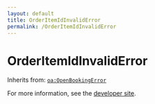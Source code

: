 ```yaml
---
layout: default
title: OrderItemIdInvalidError
permalink: /OrderItemIdInvalidError
---
```


# OrderItemIdInvalidError


Inherits from: [`oa:OpenBookingError`](https://openactive.io/OpenBookingError)

For more information, see the [developer site](https://developer.openactive.io/data-model/types/).